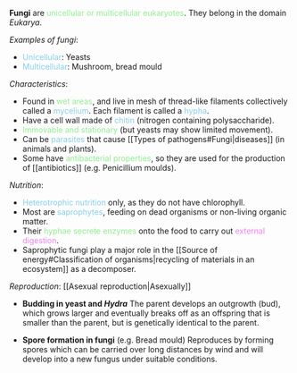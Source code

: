 **Fungi** are <span style="color: lightgreen">unicellular or multicellular eukaryotes</span>. They belong in the domain *Eukarya*.

*Examples of fungi*:
- <span style="color: skyblue">Unicellular</span>: Yeasts
- <span style="color: skyblue">Multicellular</span>: Mushroom, bread mould

*Characteristics*:
- Found in <span style="color: lightgreen">wet areas</span>, and live in mesh of thread-like filaments collectively called a <span style="color: skyblue">mycelium</span>. Each filament is called a <span style="color: skyblue">hypha</span>.
- Have a cell wall made of <span style="color: skyblue">chitin</span> (nitrogen containing polysaccharide).
- <span style="color: lightgreen">Immovable and stationary</span> (but yeasts may show limited movement).
- Can be <span style="color: skyblue">parasites</span> that cause [[Types of pathogens#Fungi|diseases]] (in animals and plants).
- Some have <span style="color: lightgreen">antibacterial properties</span>, so they are used for the production of [[antibiotics]] (e.g. Penicillium moulds).

*Nutrition*:
- <span style="color: skyblue">Heterotrophic nutrition</span> only, as they do not have chlorophyll.
- Most are <span style="color: skyblue">saprophytes</span>, feeding on dead organisms or non-living organic matter.
- Their <span style="color: lightgreen">hyphae secrete enzymes</span> onto the food to carry out <span style="color: violet">external digestion</span>.
- Saprophytic fungi play a major role in the [[Source of energy#Classification of organisms|recycling of materials in an ecosystem]] as a decomposer.

*Reproduction*: [[Asexual reproduction|Asexually]]
- **Budding in yeast and *Hydra***
  The parent develops an outgrowth (bud), which grows larger and eventually breaks off as an offspring that is smaller than the parent, but is genetically identical to the parent.

- **Spore formation in fungi** (e.g. Bread mould)
  Reproduces by forming spores which can be carried over long distances by wind and will develop into a new fungus under suitable conditions.
